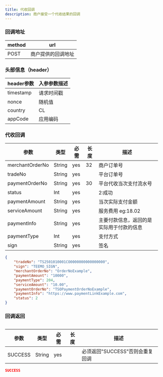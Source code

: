 ```yaml
---
title: 代收回调
description: 商户接受一个代收结果的回调
---
```


### 回调地址

| method | url                |
| ------ | ------------------ |
| POST   | 商户提供的回调地址 |


### 头部信息（header）

| header参数 | 入参参数描述 |
|----------|--------|
| timestamp | 请求时间戳  |
| nonce    | 随机值    |
| country  | CL     |
| appCode  | 应用编码   |

### 代收回调

| 参数              | 类型     | 必需 | 长度  | 描述             |
|-----------------|--------| ---- |-----|----------------|
| merchantOrderNo | String | yes  | 32  | 商户订单号          |
| tradeNo         | String | yes  |     | 平台订单号          |
| paymentOrderNo  | String | yes  | 30  | 平台代收当次支付流水号    |
| status          | Int    | yes  |     | 2:成功           |
| paymentAmount   | String | yes   |     | 当次实际支付金额       |
| serviceAmount   | String | yes   |     | 服务费用  eg:18.02 |
| paymentInfo     | String | yes   |     | 主要付款信息，返回的是实际用于付款的信息           |
| paymentType     | Int | yes   |     | 支付方式           |
| sign            | String | yes  |     | 签名             |

```json title=回调示例
{
    "tradeNo": "TS2501010001CO0000000000000000",
    "sign": "TEEMO_SIGN",
    "merchantOrderNo": "OrderNoExample",
    "paymentAmount": "10000",
    "paymentType": 204,
    "serviceAmount": "10.00",
    "paymentOrderNo": "TSOPaymentOrderNoExample",
    "paymentInfo": "https://www.paymentLinkExample.com",
    "status": 2
}

```

### 回调返回

<Table
  thead={["字段", "类型", "必需", "描述"]}
  tbody={[["SUCCESS", "String", "yes", '必须返回"SUCCESS"否则会重复回调']]}
/>

| 参数    | 类型   | 必需 | 长度 | 描述                            |
| ------- | ------ | ---- | ---- | ------------------------------- |
| SUCCESS | String | yes  |      | 必须返回"SUCCESS"否则会重复回调 |

```json title=回调示例
SUCCESS
```
